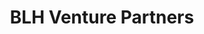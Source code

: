---
layout: firm_page
title: "BLH Venture Partners"
id: "blhventures.com"
permalink: "/blhventurepartnersblhventures.com/"
website: "https://www.blhventures.com"
offices: "Atlanta (United States)"
investment_stages: "Seed, Series A, Series B"
portfolio_companies: ""
portfolio_link: "https://blhventures.com/investments/"
investment_markets: "Tech-enabled Services, Enterprise IT, Enterprise Software/Cyber Security, SaaS, Consumer Internet/E-commerce"
founded_year: "2009"
description: "BLH Venture Partners invests in smart entrepreneurs focused on execution within growing markets. They prioritize building long-term partnerships with their companies and the markets they serve."
linkedin: "https://www.linkedin.com/company/blh-ventures"
twitter: ""
instagram: ""
team_page: "https://blhventures.com/team/"
investor_type: "Venture Capital"
crunchbase: "https://www.crunchbase.com/organization/blh-venture-partners"
pitchbook: "https://pitchbook.com/profiles/investor/51508-99"

# SEO Optimization
meta_title: "BLH Venture Partners - VC Firm - projectstartups.com"
meta_description: "BLH Venture Partners, BLH Venture Partners invests in smart entrepreneurs focused on execution within growing markets. They prioritize building long-term partnerships with ..."
meta_keywords: "BLH Venture Partners, Tech-enabled Services, Enterprise IT, Enterprise Software/Cyber Security, SaaS, Consumer Internet/E-commerce, VC firm, venture capital, startup investor, projectstartups.com"
canonical_url: "https://vc.projectstartups.com/blhventurepartnersblhventures.com/"
---